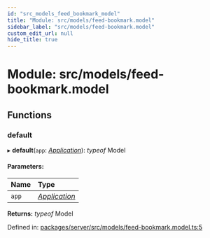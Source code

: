 ```yaml
---
id: "src_models_feed_bookmark_model"
title: "Module: src/models/feed-bookmark.model"
sidebar_label: "src/models/feed-bookmark.model"
custom_edit_url: null
hide_title: true
---
```


# Module: src/models/feed-bookmark.model

## Functions

### default

▸ **default**(`app`: [*Application*](src_declarations.md#application)): *typeof* Model

#### Parameters:

Name | Type |
:------ | :------ |
`app` | [*Application*](src_declarations.md#application) |

**Returns:** *typeof* Model

Defined in: [packages/server/src/models/feed-bookmark.model.ts:5](https://github.com/xr3ngine/xr3ngine/blob/7650c2bea/packages/server/src/models/feed-bookmark.model.ts#L5)
